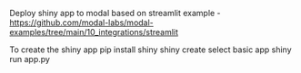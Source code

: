 Deploy shiny app to modal based on streamlit example - https://github.com/modal-labs/modal-examples/tree/main/10_integrations/streamlit

To create the shiny app
pip install shiny
shiny create 
select basic app
shiny run app.py
